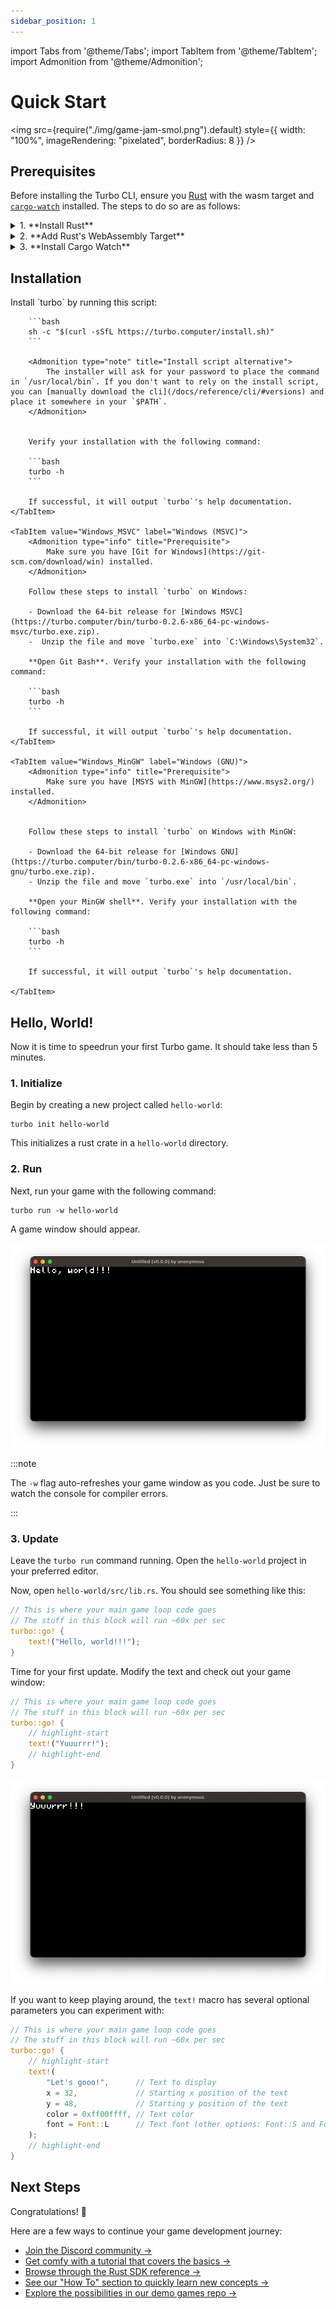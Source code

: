 ```yaml
---
sidebar_position: 1
---
```


import Tabs from '@theme/Tabs';
import TabItem from '@theme/TabItem';
import Admonition from '@theme/Admonition';

# Quick Start

<img src={require("./img/game-jam-smol.png").default} style={{ width: "100%", imageRendering: "pixelated", borderRadius: 8 }} />

## Prerequisites

Before installing the Turbo CLI, ensure you [Rust](https://www.rust-lang.org/) with the wasm target and [`cargo-watch`](https://crates.io/crates/cargo-watch) installed. The steps to do so are as follows:

<details>
    <summary>1. **Install Rust**</summary>
    
    On MacOS, Linux, or another Unix-like OS, run the following command:
    ```
    curl --proto '=https' --tlsv1.2 -sSf https://sh.rustup.rs | sh
    ```
    
    On Windows, download and run [`rustup-init.exe`](https://static.rust-lang.org/rustup/dist/i686-pc-windows-gnu/rustup-init.exe).

    If needed, you can find more info on [Rust's installation docs &rarr;](https://www.rust-lang.org/tools/install)

</details>
<details>
    <summary>2. **Add Rust's WebAssembly Target**</summary>

    In your shell, run the following command:

    ```bash
    rustup target add wasm32-unknown-unknown
    ```

</details>
<details>
    <summary>3. **Install Cargo Watch**</summary>

    In your shell, run the following command:

    ```bash
    cargo install cargo-watch
    ```

</details>

## Installation

<Tabs>
    <TabItem value="MacOS_Linux" label="MacOS / Linux" default>
        Install `turbo` by running this script:

        ```bash
        sh -c "$(curl -sSfL https://turbo.computer/install.sh)"
        ```

        <Admonition type="note" title="Install script alternative">
            The installer will ask for your password to place the command in `/usr/local/bin`. If you don't want to rely on the install script, you can [manually download the cli](/docs/reference/cli/#versions) and place it somewhere in your `$PATH`.
        </Admonition>


        Verify your installation with the following command:

        ```bash
        turbo -h
        ```

        If successful, it will output `turbo`'s help documentation.
    </TabItem>

    <TabItem value="Windows_MSVC" label="Windows (MSVC)">
        <Admonition type="info" title="Prerequisite">
            Make sure you have [Git for Windows](https://git-scm.com/download/win) installed.
        </Admonition>

        Follow these steps to install `turbo` on Windows:

        - Download the 64-bit release for [Windows MSVC](https://turbo.computer/bin/turbo-0.2.6-x86_64-pc-windows-msvc/turbo.exe.zip).
        -  Unzip the file and move `turbo.exe` into `C:\Windows\System32`.

        **Open Git Bash**. Verify your installation with the following command:

        ```bash
        turbo -h
        ```

        If successful, it will output `turbo`'s help documentation.
    </TabItem>

    <TabItem value="Windows_MinGW" label="Windows (GNU)">
        <Admonition type="info" title="Prerequisite">
            Make sure you have [MSYS with MinGW](https://www.msys2.org/) installed.
        </Admonition>


        Follow these steps to install `turbo` on Windows with MinGW:

        - Download the 64-bit release for [Windows GNU](https://turbo.computer/bin/turbo-0.2.6-x86_64-pc-windows-gnu/turbo.exe.zip).
        - Unzip the file and move `turbo.exe` into `/usr/local/bin`.

        **Open your MinGW shell**. Verify your installation with the following command:

        ```bash
        turbo -h
        ```

        If successful, it will output `turbo`'s help documentation.

    </TabItem>

</Tabs>

## Hello, World!

Now it is time to speedrun your first Turbo game. It should take less than 5 minutes.

### 1. Initialize

Begin by creating a new project called `hello-world`:

```
turbo init hello-world
```

This initializes a rust crate in a `hello-world` directory.

### 2. Run

Next, run your game with the following command:

```
turbo run -w hello-world
```

A game window should appear.

![Turbo game window with the text "Hello, world!!!"](./img/hello-world.png)

:::note

The `-w` flag auto-refreshes your game window as you code. Just be sure to watch the console for compiler errors.

:::

### 3. Update

Leave the `turbo run` command running. Open the `hello-world` project in your preferred editor.

Now, open `hello-world/src/lib.rs`. You should see something like this:

```rust title="hello-world/src/lib.rs" showLineNumbers
// This is where your main game loop code goes
// The stuff in this block will run ~60x per sec
turbo::go! {
    text!("Hello, world!!!");
}
```

Time for your first update. Modify the text and check out your game window:

```rust title="hello-world/src/lib.rs" showLineNumbers
// This is where your main game loop code goes
// The stuff in this block will run ~60x per sec
turbo::go! {
    // highlight-start
    text!("Yuuurrr!");
    // highlight-end
}
```

![Turbo game window with the text "yuuurrr!!!"](./img/yuuurrr.png)

If you want to keep playing around, the `text!` macro has several optional parameters you can experiment with:

```rust title="hello-world/src/lib.rs" showLineNumbers
// This is where your main game loop code goes
// The stuff in this block will run ~60x per sec
turbo::go! {
    // highlight-start
    text!(
        "Let's gooo!",      // Text to display
        x = 32,             // Starting x position of the text
        y = 48,             // Starting y position of the text
        color = 0xff00ffff, // Text color
        font = Font::L      // Text font (other options: Font::S and Font::M)
    );
    // highlight-end
}
```

## Next Steps

Congratulations! 🎉

Here are a few ways to continue your game development journey:

- [Join the Discord community &rarr;](https://discord.gg/Mry2mFbY4D)
- [Get comfy with a tutorial that covers the basics &rarr;](/docs/tutorials)
- [Browse through the Rust SDK reference &rarr;](/docs/reference/rust-sdk/getting-started)
- [See our "How To" section to quickly learn new concepts &rarr;](/docs/how-to)
- [Explore the possibilities in our demo games repo &rarr;](https://github.com/super-turbo-society/turbo-demos/tree/main?tab=readme-ov-file#-turbo-demo-games)

<br />
